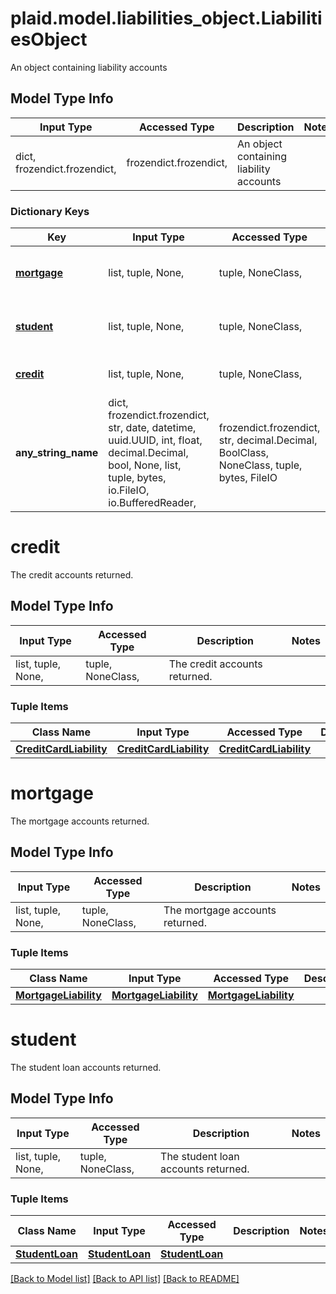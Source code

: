 # plaid.model.liabilities_object.LiabilitiesObject

An object containing liability accounts

## Model Type Info
Input Type | Accessed Type | Description | Notes
------------ | ------------- | ------------- | -------------
dict, frozendict.frozendict,  | frozendict.frozendict,  | An object containing liability accounts | 

### Dictionary Keys
Key | Input Type | Accessed Type | Description | Notes
------------ | ------------- | ------------- | ------------- | -------------
**[mortgage](#mortgage)** | list, tuple, None,  | tuple, NoneClass,  | The mortgage accounts returned. | 
**[student](#student)** | list, tuple, None,  | tuple, NoneClass,  | The student loan accounts returned. | 
**[credit](#credit)** | list, tuple, None,  | tuple, NoneClass,  | The credit accounts returned. | 
**any_string_name** | dict, frozendict.frozendict, str, date, datetime, uuid.UUID, int, float, decimal.Decimal, bool, None, list, tuple, bytes, io.FileIO, io.BufferedReader,  | frozendict.frozendict, str, decimal.Decimal, BoolClass, NoneClass, tuple, bytes, FileIO | any string name can be used but the value must be the correct type | [optional]

# credit

The credit accounts returned.

## Model Type Info
Input Type | Accessed Type | Description | Notes
------------ | ------------- | ------------- | -------------
list, tuple, None,  | tuple, NoneClass,  | The credit accounts returned. | 

### Tuple Items
Class Name | Input Type | Accessed Type | Description | Notes
------------- | ------------- | ------------- | ------------- | -------------
[**CreditCardLiability**](CreditCardLiability.md) | [**CreditCardLiability**](CreditCardLiability.md) | [**CreditCardLiability**](CreditCardLiability.md) |  | 

# mortgage

The mortgage accounts returned.

## Model Type Info
Input Type | Accessed Type | Description | Notes
------------ | ------------- | ------------- | -------------
list, tuple, None,  | tuple, NoneClass,  | The mortgage accounts returned. | 

### Tuple Items
Class Name | Input Type | Accessed Type | Description | Notes
------------- | ------------- | ------------- | ------------- | -------------
[**MortgageLiability**](MortgageLiability.md) | [**MortgageLiability**](MortgageLiability.md) | [**MortgageLiability**](MortgageLiability.md) |  | 

# student

The student loan accounts returned.

## Model Type Info
Input Type | Accessed Type | Description | Notes
------------ | ------------- | ------------- | -------------
list, tuple, None,  | tuple, NoneClass,  | The student loan accounts returned. | 

### Tuple Items
Class Name | Input Type | Accessed Type | Description | Notes
------------- | ------------- | ------------- | ------------- | -------------
[**StudentLoan**](StudentLoan.md) | [**StudentLoan**](StudentLoan.md) | [**StudentLoan**](StudentLoan.md) |  | 

[[Back to Model list]](../../README.md#documentation-for-models) [[Back to API list]](../../README.md#documentation-for-api-endpoints) [[Back to README]](../../README.md)

